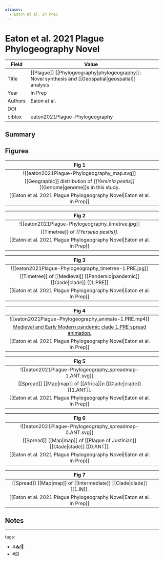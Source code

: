 ```yaml
---
aliases:
  - Eaton et al. In Prep
---
```


# Eaton et al. 2021 Plague Phylogeography Novel

| Field   | Value                          |                                                             |
| ------- | ------------------------------ | ----------------------------------------------------------- |
| Title   | [[Plague]] [[Phylogeography\|phylogeography]]: Novel synthesis and [[Geospatial\|geospatial]] analysis |
| Year    | In Prep                        |                                                             |
| Authors | Eaton et al.                   |                                                             |
| DOI     |                                |                                                             |
| bibtex  | eaton2021Plague-Phylogeography |                                                             |

## Summary

## Figures

|                                            Fig 1                                             |     |
|:--------------------------------------------------------------------------------------------:| --- |
|                         ![[eaton2021Plague-Phylogeography_map.svg]]                          |     | 
| [[Geographic]] distribution of <i>[[Yersinia pestis]]</i> [[Genome\|genome]]s in this study. |     |
|                   [[Eaton et al. 2021 Plague Phylogeography Novel\|Eaton et al. In Prep]]                   |     |

|                          Fig 2                           |     |
|:--------------------------------------------------------:| --- |
|     ![[eaton2021Plague-Phylogeography_timetree.jpg]]     |     |
|       [[Timetree]] of <i>[[Yersinia pestis]]</i>.        |     | 
| [[Eaton et al. 2021 Plague Phylogeography Novel\|Eaton et al. In Prep]] |     |

|                                  Fig 3                                  |     |
|:-----------------------------------------------------------------------:| --- |
|         ![[eaton2021Plague-Phylogeography_timetree-1.PRE.jpg]]          |     |
| [[Timetree]] of [[Medieval]] [[Pandemic\|pandemic]] [[Clade\|clade]] [[1.PRE]] |     |
|        [[Eaton et al. 2021 Plague Phylogeography Novel\|Eaton et al. In Prep]]         |     |

|                                                Fig 4                                                 |     |
|:----------------------------------------------------------------------------------------------------:| --- |
|                        ![[eaton2021Plague-Phylogeography_animate-1.PRE.mp4]]                         |     |
| [Medieval and Early Modern  pandemic clade 1.PRE spread animation. ](Eaton%20et%20al.%202021%20Plague%20Phylogeography%20Novel.md) |     |
|                       [[Eaton et al. 2021 Plague Phylogeography Novel\|Eaton et al. In Prep]]                       |     | 

|                               Fig 5                                |     |
|:------------------------------------------------------------------:| --- |
|      ![[eaton2021Plague-Phylogeography_spreadmap-1.ANT.svg]]       |     |
| [[Spread]] [[Map\|map]] of [[Africa]]n [[Clade\|clade]] [[1.ANT]]. |     |
|      [[Eaton et al. 2021 Plague Phylogeography Novel\|Eaton et al. In Prep]]      |     |

|                                Fig 6                                 |     |
|:--------------------------------------------------------------------:| --- |
|       ![[eaton2021Plague-Phylogeography_spreadmap-0.ANT.svg]]        |     |
| [[Spread]] [[Map\|map]] of [[Plague of Justinian]] [[Clade\|clade]] [[0.ANT]]. |     |
|      [[Eaton et al. 2021 Plague Phylogeography Novel\|Eaton et al. In Prep]]      |     |

|                                 Fig 7                                  |     |
|:----------------------------------------------------------------------:| --- |
| [[Spread]] [[Map\|map]] of [[Intermediate]] [[Clade\|clade]] [[1.IN]]. |     |
|      [[Eaton et al. 2021 Plague Phylogeography Novel\|Eaton et al. In Prep]]      |     |



## Notes

---

tags: 
  - #📥/📰 
  - #🟨